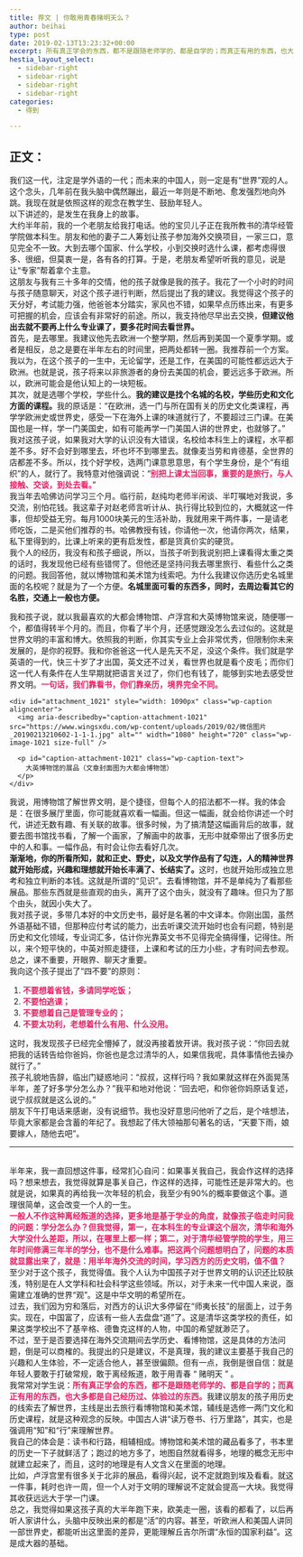 ```yaml
---
title: 荐文 | 你敢用青春赌明天么？
author: beihai
type: post
date: 2019-02-13T13:23:32+00:00
excerpt: 所有真正学会的东西，都不是跟随老师学的、都是自学的；而真正有用的东西，也大多都是自己经历过、体验过的东西。
hestia_layout_select:
  - sidebar-right
  - sidebar-right
  - sidebar-right
  - sidebar-right
categories:
  - 得到

---
```

## 正文：

<div class="text">
  我们这一代，注定是学外语的一代；而未来的中国人，则一定是有“世界”观的人。这个念头，几年前在我头脑中偶然蹦出，最近一年则是不断地、愈发强烈地向外跳。我现在就是依照这样的观念在教学生、鼓励年轻人。<br /> 以下讲述的，是发生在我身上的故事。<br /> 大约半年前，我的一个老朋友给我打电话。他的宝贝儿子正在我所教书的清华经管学院做本科生。朋友和他的妻子二人筹划让孩子参加海外交换项目，一家三口，意见完全不一致。大到去哪个国家、什么学校，小到交换时选什么课，都考虑得很多、很细，但莫衷一是，各有各的打算。于是，老朋友希望听听我的意见，说是让“专家”帮着拿个主意。<br /> 这朋友与我有三十多年的交情，他的孩子就像是我的孩子。我花了一个小时的时间与孩子随意聊天，对这个孩子进行判断，然后提出了我的建议。我觉得这个孩子的天分好，考试能力强，他爸爸本分踏实，家风也不错，如果早点历练出来，有更多可把握的机会，应该会有非常好的前途。所以，我支持他尽早出去交换，<b>但建议他出去就不要再上什么专业课了，要多花时间去看世界。</b><br /> 首先，是去哪里。我建议他先去欧洲一个整学期，然后再到美国一个夏季学期。或者是相反，总之是要在半年左右的时间里，把两处都转一圈。我推荐前一个方案。我以为，在这个孩子的一生中，无论留学，还是工作，在美国的可能性都远远大于欧洲。也就是说，孩子将来以非旅游者的身份去美国的机会，要远远多于欧洲。所以，欧洲可能会是他认知上的一块短板。<br /> <span>其次，就是选哪个学校，学些什么。</span><b>我的建议是找个名城的名校，学些历史和文化方面的课程。</b><span>我的原话是：“在欧洲，选一门与所在国有关的历史文化类课程，再学学欧洲史或世界史，感受一下在海外上课的味道就行了，不要超过三门课。在美国也是一样，学一门美国史，如有可能再学一门美国人讲的世界史，也就够了。”</span><br /> 我对这孩子说，如果我对大学的认识没有大错误，名校给本科生上的课程，水平都差不多。好不会好到哪里去，坏也坏不到哪里去。就像麦当劳和肯德基，全世界的店都差不多。所以，找个好学校，选两门课意思意思，有个学生身份，是个“有组织”的人，就行了。我特意对他强调说：“<strong><span style="color: #e91e63;">别把上课太当回事，重要的是旅行，与人接触、交谈，到处去看。</span></strong>”<br /> 我当年去哈佛访问学习三个月。临行前，赵纯均老师半闲谈、半叮嘱地对我说，多交流，别怕花钱。我这辈子对赵老师言听计从、执行得比较到位的，大概就这一件事，但却受益无穷。每月1000块美元的生活补助，我就用来干两件事，一是请老师吃饭，二是买他们推荐的书。哈佛教授有钱，你请他一次，他请你两次，结果，私下里得到的，比课上听来的更有启发性，都是货真价实的硬货。<br /> 我个人的经历，我没有和孩子细说，所以，当孩子听到我说别把上课看得太重之类的话时，我发现他已经有些错愕了。但他还是坚持问我去哪里旅行、看些什么之类的问题。我回答他，就以博物馆和美术馆为线索吧。为什么我建议你选历史名城里面的名校呢？就是为了一个方便。<b>名城里面可看的东西多，同时，去周边看其它的名胜，交通上一般也方便。</b></p> 
  
  <div class="text">
    我和孩子说，就以我最喜欢的大都会博物馆、卢浮宫和大英博物馆来说，随便哪一个，都值得转半个月的。而且，你看了半个月，还感觉跟没怎么去过似的。这就是世界文明的丰富和博大。依照我的判断，你其实专业上会非常优秀，但限制你未来发展的，是你的视野。我和你爸爸这一代人是先天不足，没这个条件。我们就是学英语的一代，快三十岁了才出国，英文还不过关，看世界也就是看个皮毛；而你们这一代人有条件在人生早期就把语言关过了，你们也有钱了，能够到实地去感受世界文明。<strong><span style="color: #e91e63;">一句话，我们靠看书，你们靠亲历，境界完全不同。</span></strong><br /> 
    
    <div id="attachment_1021" style="width: 1090px" class="wp-caption aligncenter">
      <img aria-describedby="caption-attachment-1021" src="https://www.wingsxdu.com/wp-content/uploads/2019/02/微信图片_20190213210602-1-1-1.jpg" alt="" width="1080" height="720" class="wp-image-1021 size-full" />
      
      <p id="caption-attachment-1021" class="wp-caption-text">
        大英博物馆的展品（文章封面图为大都会博物馆）
      </p>
    </div>
  </div>
  
  <p>
    我说，用博物馆了解世界文明，是个捷径，但每个人的招法都不一样。我的体会是：在很多展厅里面，你可能就喜欢看一幅画。但这一幅画，就会给你讲述一个时代，讲述无数有趣、有关联的故事。很多时候，为了搞清楚这幅画背后的故事，就要去图书馆找书看，了解一个画家，了解画中的故事，无形中就牵带出了很多历史中的人和事。一幅作品，有时会让你去看好几次。<br /> <b>渐渐地，你的所看所知，就和正史、野史，以及文学作品有了勾连，人的精神世界就开始形成，兴趣和理想就开始长丰满了、长结实了。</b>这时，也就开始形成独立思考和独立判断的本钱。这就是所谓的“见识”。去看博物馆，并不是单纯为了看那些展品。那些东西就是些直观的由头，离开了这个由头，就没有了趣味。但只为了那个由头，就因小失大了。<br /> 我对孩子说，多带几本好的中文历史书，最好是名著的中文译本。你刚出国，虽然外语基础不错，但那种应付考试的能力，出去听课交流开始时也会有问题，特别是历史和文化领域，专业词汇多，估计你光靠英文书不见得完全搞得懂，记得住。所以，来个短平快的，中英对照走捷径，上课和考试的压力小些，才有时间去参观。总之，课不重要，开眼界、聊天才重要。<br /> 我向这个孩子提出了“四不要”的原则：
  </p>
  
  <ol>
    <li>
      <span style="color: #e91e63;"><strong>不要想着省钱，多请同学吃饭；</strong></span>
    </li>
    <li>
      <span style="color: #e91e63;"><strong>不要怕逃课；</strong></span>
    </li>
    <li>
      <span style="color: #e91e63;"><strong>不要想着自己是管理专业的；</strong></span>
    </li>
    <li>
      <span style="color: #e91e63;"><strong>不要太功利，老想着什么有用、什么没用。</strong></span>
    </li>
  </ol>
  
  <p>
    这时，我发现孩子已经完全懵掉了，就没再接着放开讲。我对孩子说：“你回去就把我的话转告给你爸妈，你爸也是念过清华的人，如果信我呢，具体事情他去操办就行了。”<br /> 孩子礼貌地告辞，临出门疑惑地问：“叔叔，这样行吗？我如果就这样在外面晃荡半年，差了好多学分怎么办？”我平和地对他说：“回去吧，和你爸你妈原话复述，说宁叔叔就是这么说的。”<br /> 朋友下午打电话来感谢，没有说细节。我也没好意思问他听了之后，是个啥想法，毕竟大家都是会含蓄的年纪了。我想起了伟大领袖那句著名的话，“天要下雨，娘要嫁人，随他去吧”。
  </p>
  
  <hr />
  &nbsp;
  <br /> 半年来，我一直回想这件事，经常扪心自问：如果事关我自己，我会作这样的选择吗？想来想去，我觉得就算是事关自己，作这样的选择，可能性还是非常大的。也就是说，如果真的再给我一次年轻的机会，我至少有90%的概率要做这个事。道理很简单，这会改变一个人的一生。<br /> <strong><span style="color: #e91e63;">一般人不作这种离经叛道的选择，更多地是基于学业的角度，就像孩子临走时问我的问题：学分怎么办？但我觉得，第一，在本科生的专业课这个层次，清华和海外大学没什么差距，所以，在哪里上都一样；第二，对于清华经管学院的学生，用三年时间修满三年半的学分，也不是什么难事。把这两个问题想明白了，问题的本质就显露出来了，就是：用半年海外交流的时间，学习西方的历史文明，值不值？</span></strong><br /> 至少对于这个孩子，我觉得值。我个人认为中国孩子对于世界文明的认识还比较肤浅，特别是在人文学科和社会科学这些领域。所以，对于未来一代中国人来说，亟需建立准确的世界“观”。这是中华文明的希望所在。<br /> 过去，我们因为穷和落后，对西方的认识大多停留在“师夷长技”的层面上，过于务实。现在，中国富了，应该有一些人去盘盘“道”了。这是清华这类学校的责任，如果这类学校出不了基辛格、德鲁克这样的人物，中国的希望就渺茫了。<br /> 不过，至于是否要选择在海外交流期间去学历史、看博物馆，这是具体的方法问题，倒是可以商榷的。我提出的只是建议，不是真理，我的建议主要基于我自己的兴趣和人生体验，不一定适合他人，甚至很偏颇。但有一点，我倒是很自信：就是年轻人要敢于打破常规，敢于离经叛道，敢于用青春 “ 赌明天 ” 。<br /> 我常常对学生说：<strong><span style="color: #e91e63;">所有真正学会的东西，都不是跟随老师学的、都是自学的；而真正有用的东西，也大多都是自己经历过、体验过的东西。</span></strong>我建议朋友的孩子用历史的线索去了解世界，主线是出去旅行看博物馆和美术馆，辅线是选修一两门文化和历史课程，就是这种观念的反映。中国古人讲“读万卷书、行万里路”，其实，也是强调用“知”和“行”来理解世界。<br /> 我自己的体会是：读书和行路，相辅相成。博物馆和美术馆的藏品看多了，书本里的历史一下子就鲜活了；跑过的地方多了，地图自然就看得多，地理的概念无形中就建立起来了，而且，这时的地理是有人文含义在里面的地理。<br /> 比如，卢浮宫里有很多关于北非的展品，看得兴起，说不定就跑到埃及看看。就这一件事，耗时也许一周，但一个人对于文明的理解说不定就会提高一大块。我觉得其收获远远大于学一门课。<br /> <span>总之，我觉得如果这孩子真的大半年跑下来，欧美走一圈，该看的都看了，以后再听人家讲什么，头脑中反映出来的都是“活”的内容。甚至，听欧洲人和美国人讲同一部世界史，都能听出这里面的差异，更能理解丘吉尔所谓“永恒的国家利益”。这是成大器的基础。</span>
</div>